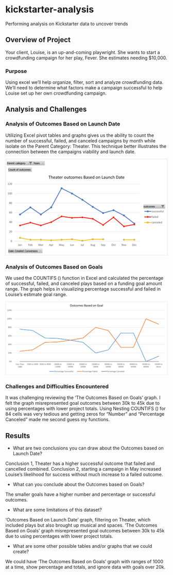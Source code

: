 # kickstarter-analysis
Performing analysis on Kickstarter data to uncover trends
## Overview of Project

Your client, Louise, is an up-and-coming playwright. She wants to start a crowdfunding campaign for her play, Fever. She estimates needing $10,000.

### Purpose

Using excel we’ll help organize, filter, sort and analyze crowdfunding data. We’ll need to determine what factors make a campaign successful to help Louise set up her own crowdfunding campaign.

## Analysis and Challenges

### Analysis of Outcomes Based on Launch Date

Utilizing Excel pivot tables and graphs gives us the ability to count the number of successful, failed, and canceled campaigns by month while isolate on the Parent Category: Theater. This technique better illustrates the connection between the campaigns viability and launch date.

![TBrickey](https://github.com/TBrickey/kickstarter-analysis/blob/main/resources/Theater_Outcomes_vs_Launch.png)

### Analysis of Outcomes Based on Goals

We used the COUNTIFS () function in Excel and calculated the percentage of successful, failed, and canceled plays based on a funding goal amount range. The graph helps in visualizing percentage successful and failed in Louise’s estimate goal range. 

![TBrickey](https://github.com/TBrickey/kickstarter-analysis/blob/main/resources/Outcomes_vs_Goals.png)

### Challenges and Difficulties Encountered

It was challenging reviewing the ‘The Outcomes Based on Goals’ graph. I felt the graph misrepresented goal outcomes between 30k to 45k due to using percentages with lower project totals. Using Nesting COUNTIFS () for 84 cells was very tedious and getting zeros for “Number” and “Percentage Canceled” made me second guess my functions.  

## Results

- What are two conclusions you can draw about the Outcomes based on Launch Date?

Conclusion 1, Theater has a higher successful outcome that failed and cancelled combined.
Conclusion 2, starting a campaign in May increased Louise’s likelihood for success without much increase to a failed outcome.

- What can you conclude about the Outcomes based on Goals?

The smaller goals have a higher number and percentage or successful outcomes.

- What are some limitations of this dataset?

‘Outcomes Based on Launch Date’ graph, filtering on Theater, which included plays but also brought up musical and spaces. ‘The Outcomes Based on Goals’ graph misrepresented goal outcomes between 30k to 45k due to using percentages with lower project totals. 

- What are some other possible tables and/or graphs that we could create?

We could have ‘The Outcomes Based on Goals’ graph with ranges of 1000 at a time, show percentage and totals, and ignore data with goals over 20k. 
